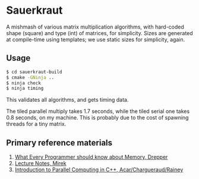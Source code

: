 # Sauerkraut

A mishmash of various matrix multiplication algorithms, with hard-coded shape
(square) and type (int) of matrices, for simplicity. Sizes are generated at
compile-time using templates; we use static sizes for simplicity, again.

## Usage

```sh
$ cd sauerkraut-build
$ cmake -GNinja ..
$ ninja check
$ ninja timing
```

This validates all algorithms, and gets timing data.

The tiled parallel multiply takes 1.7 seconds, while the tiled serial one takes
0.8 seconds, on my machine. This is probably due to the cost of spawning threads
for a tiny matrix.

## Primary reference materials
1. [What Every Programmer should know about Memory, Drepper](http://people.freebsd.org/~lstewart/articles/cpumemory.pdf)
2. [Lecture Notes, Mirek](http://www.ccs.neu.edu/home/mirek/classes/2011-F-CS6240/Slides/Lecture2-large.pdf)
3. [Introduction to Parallel Computing in C++, Acar/Chargueraud/Rainey](http://www.cs.cmu.edu/~15210/pasl.html)
